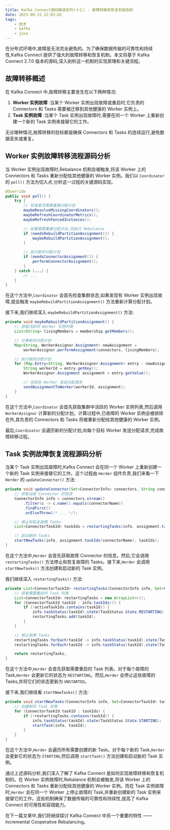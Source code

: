 ```yaml
---
title: Kafka Connect源码解读系列(十三) - 故障转移和恢复机制剖析
date: 2023-08-15 22:03:02
tags: 
    - 技术
    - kafka
    - java
---
```


在分布式环境中,故障是无法完全避免的。为了确保数据传输的可靠性和持续性,Kafka Connect 提供了强大的故障转移和恢复机制。本文将基于 Kafka Connect 2.7.0 版本的源码,深入剖析这一机制的实现原理和关键流程。

## 故障转移概述

在 Kafka Connect 中,故障转移主要发生在以下两种情况:

1. **Worker 实例故障** :当某个 Worker 实例出现故障或重启时,它负责的 Connectors 和 Tasks 需要被迁移到其他健康的 Worker 实例上。
2. **Task 实例故障** :当某个 Task 实例出现故障时,需要在同一个 Worker 上重新创建一个新的 Task 实例来接替它的工作。

无论哪种情况,故障转移的目标都是确保 Connectors 和 Tasks 的连续运行,避免数据丢失或重复。

## Worker 实例故障转移流程源码分析

当 Worker 实例出现故障时,Rebalance 机制会被触发,将该 Worker 上的 Connectors 和 Tasks 重新分配给其他健康的 Worker 实例。我们以 `Coordinator` 的 `poll()` 方法为切入点,分析这一过程的关键源码实现。

```java
@Override
public void poll() {
    try {
        // 检查是否需要重建分配计划
        maybeResolveMissingCoordinators();
        maybeRefreshCoordinatorMetrics();
        maybeRefreshFencedInstances();

        // 如果需要重建分配计划,则执行 Rebalance
        if (needsRebuildPartitionAssignment()) {
            maybeRebuildPartitionAssignment();
        }

        // 执行新的分配计划
        if (needsConnectorAssignment()) {
            performConnectorAssignment();
        }
    } catch (...) {
        // ...
    }
}
```

在这个方法中,`Coordinator` 会首先检查集群状态,如果发现有 Worker 实例出现故障,就会触发 `maybeRebuildPartitionAssignment()` 方法重新计算分配计划。

接下来,我们继续深入 `maybeRebuildPartitionAssignment()` 方法:

```java
private void maybeRebuildPartitionAssignment() {
    // 获取活跃的 Worker 实例列表
    List<String> livingMembers = membership.getMembers();

    // 计算新的分配计划
    Map<String, WorkerAssignor.Assignment> newAssignment =
        workerAssignor.performAssignment(connectors, livingMembers);

    // 执行新的分配计划
    for (Map.Entry<String, WorkerAssignor.Assignment> entry : newAssignment.entrySet()) {
        String workerId = entry.getKey();
        WorkerAssignor.Assignment assignment = entry.getValue();

        // 向目标 Worker 发送分配请求
        sendAssignmentToWorker(workerId, assignment);
    }
}
```

在这个方法中,`Coordinator` 会首先获取集群中活跃的 Worker 实例列表,然后调用 `WorkerAssignor` 计算新的分配计划。计算过程中,已故障的 Worker 实例会被排除在外,其负责的 Connectors 和 Tasks 将被重新分配给其他健康的 Worker 实例。

最后,`Coordinator` 会遍历新的分配计划,向每个目标 Worker 发送分配请求,完成故障转移过程。

## Task 实例故障恢复流程源码分析

当某个 Task 实例出现故障时,Kafka Connect 会在同一个 Worker 上重新创建一个新的 Task 实例来接替它的工作。这个过程由 `Herder` 组件负责,我们来看一下 `Herder` 的 `updateConnector()` 方法:

```java
private void updateConnector(Set<ConnectorInfo> connectors, String connectorName, Assignment assignment) {
    // 获取当前 Connector 的信息
    ConnectorInfo info = connectors.stream()
        .filter(c -> c.name().equals(connectorName))
        .findFirst()
        .orElseThrow(/* ... */);

    // 停止和恢复故障 Tasks
    List<ConnectorTaskId> taskIds = restartingTasks(info, assignment.taskIds(connectorName));

    // 启动新的 Tasks
    startNewTasks(info, assignment.taskIds(connectorName), taskIds);
}
```

在这个方法中,`Herder` 会首先获取故障 Connector 的信息。然后,它会调用 `restartingTasks()` 方法停止和恢复故障的 Tasks。接下来,`Herder` 会调用 `startNewTasks()` 方法创建和启动新的 Task 实例。

我们继续深入 `restartingTasks()` 方法:

```java
private List<ConnectorTaskId> restartingTasks(ConnectorInfo info, Set<ConnectorTaskId> activeTaskIds) {
    // 获取需要重启的 Task 列表
    List<ConnectorTaskId> restartingTasks = new ArrayList<>();
    for (ConnectorTaskId taskId : info.taskIds()) {
        if (!activeTaskIds.contains(taskId)) {
            info.taskStatus(taskId).state(TaskStatus.State.RESTARTING);
            restartingTasks.add(taskId);
        }
    }

    // 停止故障 Tasks
    restartingTasks.forEach(taskId -> info.taskStatus(taskId).state(TaskStatus.State.RESTARTING));
    restartingTasks.forEach(taskId -> info.taskStatus(taskId).state(TaskStatus.State.UNSTARTED));

    return restartingTasks;
}
```

在这个方法中,`Herder` 会首先获取需要重启的 Task 列表。对于每个故障的 Task,`Herder` 会更新它的状态为 `RESTARTING`。然后,`Herder` 会停止这些故障的 Tasks,并将它们的状态更新为 `UNSTARTED`。

接下来,我们继续看 `startNewTasks()` 方法:

```java
private void startNewTasks(ConnectorInfo info, Set<ConnectorTaskId> taskIds, List<ConnectorTaskId> restartingTasks) {
    // 创建新的 Task 实例
    for (ConnectorTaskId taskId : taskIds) {
        if (!restartingTasks.contains(taskId)) {
            info.taskStatus(taskId).state(TaskStatus.State.STARTING);
            startTask(info, taskId);
        }
    }
}
```

在这个方法中,`Herder` 会遍历所有需要创建的新 Task。对于每个新的 Task,`Herder` 会更新它的状态为 `STARTING`,然后调用 `startTask()` 方法创建和启动新的 Task 实例。

通过上述源码分析,我们深入了解了 Kafka Connect 是如何实现故障转移和恢复机制的。在 Worker 实例故障时,Rebalance 机制会被触发,将该 Worker 上的 Connectors 和 Tasks 重新分配给其他健康的 Worker 实例。而在 Task 实例故障时,`Herder` 会在同一个 Worker 上停止故障的 Task,并重新创建新的 Task 实例来接替它的工作。这些机制确保了数据传输的可靠性和持续性,提高了 Kafka Connect 的可用性和容错能力。

在下一篇文章中,我们将继续探讨 Kafka Connect 中另一个重要的特性 —— Incremental Cooperative Rebalancing。